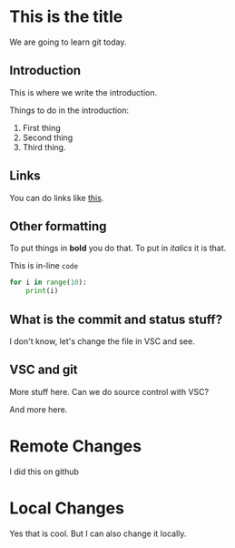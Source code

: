 # This is the title
We are going to learn git today.

## Introduction
This is where we write the introduction.

Things to do in the introduction:

1. First thing
2. Second thing
2. Third thing.

## Links
You can do links like [this](https://github.com/sjsrey/204gh).

## Other formatting

To put things in **bold** you do that. To put in *italics* it is that.

This is in-line `code`

```python
for i in range(10):
    print(i)
```

## What is the commit and status stuff?

I don't know, let's change the file in VSC and see.


## VSC and git
More stuff here. Can we do source control with VSC?

And more here.

# Remote Changes
I did this on github

# Local Changes
Yes that is cool. But I can also change it locally.
